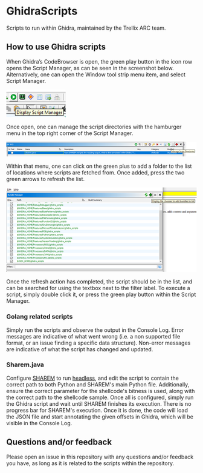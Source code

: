 # GhidraScripts
Scripts to run within Ghidra, maintained by the Trellix ARC team.

## How to use Ghidra scripts
When Ghidra’s CodeBrowser is open, the green play button in the icon row opens the Script Manager, as can be seen in the screenshot below. Alternatively, one can open the Window tool strip menu item, and select Script Manager.

![The green play button opens the Script Manager](images/displayScriptManager.png)

Once open, one can manage the script directories with the hamburger menu in the top right corner of the Script Manager.

![The script manager, and the Manage Script Directories hamburger button](images/scriptManager.png)

Within that menu, one can click on the green plus to add a folder to the list of locations where scripts are fetched from. Once added, press the two green arrows to refresh the list.

![The bundle manager to add and/or remove folders from the places where Ghidra scripts are loaded from](images/bundleManager.png)

Once the refresh action has completed, the script should be in the list, and can be searched for using the textbox next to the filter label. To execute a script, simply double click it, or press the green play button within the Script Manager.

### Golang related scripts
Simply run the scripts and observe the output in the Console Log. Error messages are indicative of what went wrong (i.e. a non supported file format, or an issue finding a specific data structure). Non-error messages are indicative of what the script has changed and updated.

### Sharem.java
Configure [SHAREM](https://github.com/Bw3ll/sharem/) to run [headless](https://github.com/Bw3ll/sharem/wiki/2.-Quick-Start-Analysis#configuration-file), and edit the script to contain the correct path to both Python and SHAREM's main Python file. Additionally, ensure the correct parameter for the shellcode's bitness is used, along with the correct path to the shellcode sample. Once all is configured, simply run the Ghidra script and wait until SHAREM finishes its execution. There is no progress bar for SHAREM's execution. Once it is done, the code will load the JSON file and start annotating the given offsets in Ghidra, which will be visible in the Console Log.

## Questions and/or feedback
Please open an issue in this repository with any questions and/or feedback you have, as long as it is related to the scripts within the repository.
